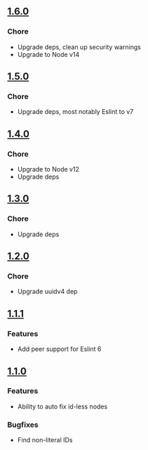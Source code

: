 ## [1.6.0](https://github.com/notarize/eslint-plugin-react-intl-ensure/compare/v1.5.0...v1.6.0)

### Chore

- Upgrade deps, clean up security warnings
- Upgrade to Node v14

## [1.5.0](https://github.com/notarize/eslint-plugin-react-intl-ensure/compare/v1.4.0...v1.5.0)

### Chore

- Upgrade deps, most notably Eslint to v7

## [1.4.0](https://github.com/notarize/eslint-plugin-react-intl-ensure/compare/v1.3.0...v1.4.0)

### Chore

- Upgrade to Node v12
- Upgrade deps

## [1.3.0](https://github.com/notarize/eslint-plugin-react-intl-ensure/compare/v1.2.0...v1.3.0)

### Chore

- Upgrade deps

## [1.2.0](https://github.com/notarize/eslint-plugin-react-intl-ensure/compare/v1.1.1...v1.2.0)

### Chore

- Upgrade uuidv4 dep

## [1.1.1](https://github.com/notarize/eslint-plugin-react-intl-ensure/compare/v1.1.0...v1.1.1)

### Features

- Add peer support for Eslint 6

## [1.1.0](https://github.com/notarize/eslint-plugin-react-intl-ensure/compare/v1.0.0...v1.1.0)

### Features

- Ability to auto fix id-less nodes

### Bugfixes

- Find non-literal IDs
